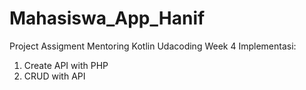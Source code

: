 # Mahasiswa_App_Hanif
Project Assigment Mentoring Kotlin Udacoding Week 4
Implementasi:
1. Create API with PHP
2. CRUD with API
